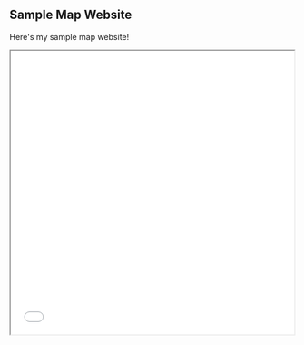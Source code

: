 ## Sample Map Website

Here's my sample map website!

<iframe src="qld_vote_diff_map_vsmall.html" height="500" width="500"></iframe>
